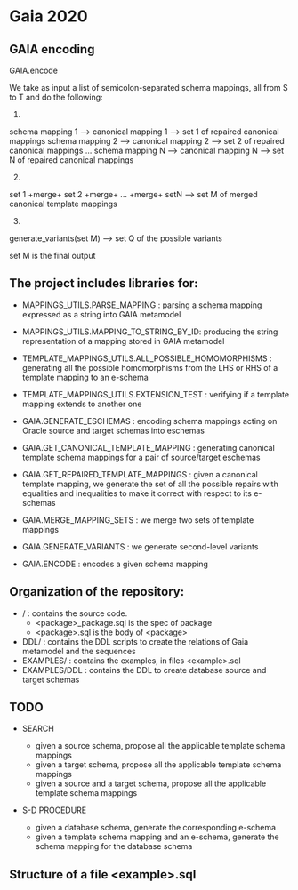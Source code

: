 Gaia 2020
=========


GAIA encoding
-------------

GAIA.encode

We take as input a list of semicolon-separated schema mappings, all from S to T and do the following:

1)
schema mapping 1 --> canonical mapping 1 --> set 1 of repaired canonical mappings
schema mapping 2 --> canonical mapping 2 --> set 2 of repaired canonical mappings
...
schema mapping N --> canonical mapping N --> set N of repaired canonical mappings 

2)
set 1 +merge+ set 2 +merge+ ... +merge+ setN --> set M of merged canonical template mappings

3)
generate_variants(set M) --> set Q of the possible variants 

set M is the final output

The project includes libraries for:
-----------------------------------

  - MAPPINGS\_UTILS.PARSE_MAPPING : parsing a schema mapping expressed as a string into GAIA metamodel
  - MAPPINGS\_UTILS.MAPPING\_TO\_STRING\_BY\_ID: producing the string representation of a mapping stored in GAIA metamodel
  - TEMPLATE\_MAPPINGS\_UTILS.ALL\_POSSIBLE\_HOMOMORPHISMS : generating all the possible homomorphisms from the LHS or RHS of a template mapping to an e-schema
  - TEMPLATE\_MAPPINGS\_UTILS.EXTENSION\_TEST : verifying if a template mapping extends to another one
    
  - GAIA.GENERATE_ESCHEMAS : encoding schema mappings acting on Oracle source and target schemas into eschemas
  - GAIA.GET\_CANONICAL\_TEMPLATE_MAPPING : generating canonical template schema mappings for a pair of source/target eschemas
  - GAIA.GET\_REPAIRED\_TEMPLATE\_MAPPINGS : given a canonical template mapping, we generate the set of all the possible repairs with equalities and inequalities to make it correct with respect to its e-schemas
  - GAIA.MERGE\_MAPPING\_SETS : we merge two sets of template mappings
  - GAIA.GENERATE\_VARIANTS : we generate second-level variants
  - GAIA.ENCODE : encodes a given schema mapping
 
Organization of the repository:
-------------------------------

  - / : contains the source code.
    - \<package\>_package.sql is the spec of package <package>
    - \<package\>.sql is the body of \<package\>
  - DDL/ : contains the DDL scripts to create the relations of Gaia metamodel and the sequences
  - EXAMPLES/ : contains the examples, in files \<example\>.sql
  - EXAMPLES/DDL : contains the DDL to create database source and target schemas

TODO
----

* SEARCH
  - given a source schema, propose all the applicable template schema mappings
  - given a target schema, propose all the applicable template schema mappings
  - given a source and a target schema, propose all the applicable template schema mappings
  

* S-D PROCEDURE
  - given a database schema, generate the corresponding e-schema
  - given a template schema mapping and an e-schema, generate the schema mapping for the database schema
  

Structure of a file \<example\>.sql
-----------------------------------





  
